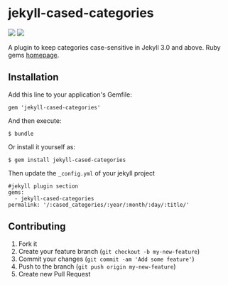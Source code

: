 # jekyll-cased-categories
![](https://img.shields.io/gem/dt/jekyll-cased-categories.svg) ![](https://img.shields.io/gem/v/jekyll-cased-categories.svg)

A plugin to keep categories case-sensitive in Jekyll 3.0 and above. Ruby gems [homepage](https://rubygems.org/gems/jekyll-cased-categories).

## Installation

Add this line to your application's Gemfile:

    gem 'jekyll-cased-categories'

And then execute:

    $ bundle

Or install it yourself as:

    $ gem install jekyll-cased-categories
    
Then update the `_config.yml` of your jekyll project

    #jekyll plugin section
    gems:
      - jekyll-cased-categories
    permalink: '/:cased_categories/:year/:month/:day/:title/'

## Contributing

1. Fork it
2. Create your feature branch (`git checkout -b my-new-feature`)
3. Commit your changes (`git commit -am 'Add some feature'`)
4. Push to the branch (`git push origin my-new-feature`)
5. Create new Pull Request
